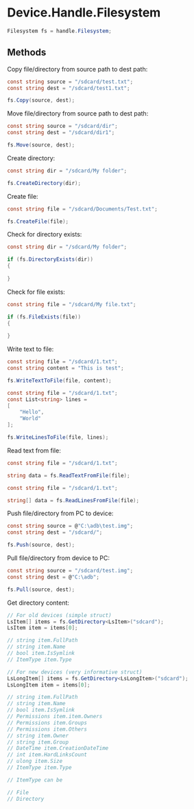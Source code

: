 # Device.Handle.Filesystem
``` csharp
Filesystem fs = handle.Filesystem;
```
## Methods
Copy file/directory from source path to dest path:
``` csharp
const string source = "/sdcard/test.txt";
const string dest = "/sdcard/test1.txt";

fs.Copy(source, dest);
```
Move file/directory from source path to dest path:
``` csharp
const string source = "/sdcard/dir";
const string dest = "/sdcard/dir1";

fs.Move(source, dest);
```
Create directory:
``` csharp
const string dir = "/sdcard/My folder";

fs.CreateDirectory(dir);
```
Create file:
``` csharp
const string file = "/sdcard/Documents/Test.txt";

fs.CreateFile(file);
```
Check for directory exists:
``` csharp
const string dir = "/sdcard/My folder";

if (fs.DirectoryExists(dir))
{
	
}
```
Check for file exists:
``` csharp
const string file = "/sdcard/My file.txt";

if (fs.FileExists(file))
{
	
}
```
Write text to file:
``` csharp
const string file = "/sdcard/1.txt";
const string content = "This is test";

fs.WriteTextToFile(file, content);
```
``` csharp
const string file = "/sdcard/1.txt";
const List<string> lines = 
[
	"Hello",
	"World"
];

fs.WriteLinesToFile(file, lines);
```
Read text from file:
``` csharp
const string file = "/sdcard/1.txt";

string data = fs.ReadTextFromFile(file);
```
``` csharp
const string file = "/sdcard/1.txt";

string[] data = fs.ReadLinesFromFile(file);
```
Push file/directory from PC to device:
``` csharp
const string source = @"C:\adb\test.img";
const string dest = "/sdcard/";

fs.Push(source, dest);
```
Pull file/directory from device to PC:
``` csharp
const string source = "/sdcard/test.img";
const string dest = @"C:\adb";

fs.Pull(source, dest);
```
Get directory content:
``` csharp
// For old devices (simple struct)
LsItem[] items = fs.GetDirectory<LsItem>("sdcard");
LsItem item = items[0];
```
``` csharp
// string item.FullPath
// string item.Name
// bool item.IsSymlink
// ItemType item.Type
```
``` csharp
// For new devices (very informative struct)
LsLongItem[] items = fs.GetDirectory<LsLongItem>("sdcard");
LsLongItem item = items[0];
```
``` csharp
// string item.FullPath
// string item.Name
// bool item.IsSymlink
// Permissions item.item.Owners
// Permissions item.Groups 
// Permissions item.Others 
// string item.Owner
// string item.Group
// DateTime item.CreationDateTime
// int item.HardLinksCount
// ulong item.Size
// ItemType item.Type
```
``` csharp
// ItemType can be

// File
// Directory
```
